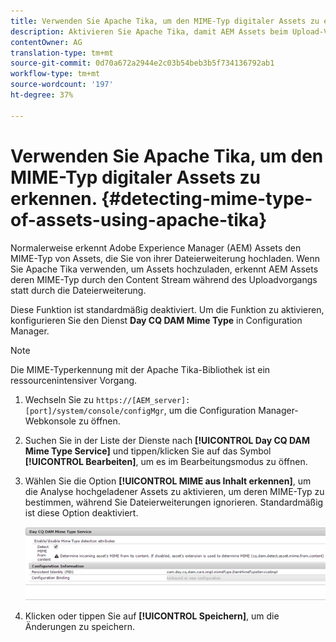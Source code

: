 ```yaml
---
title: Verwenden Sie Apache Tika, um den MIME-Typ digitaler Assets zu erkennen
description: Aktivieren Sie Apache Tika, damit AEM Assets beim Upload-Vorgang den MIME-Typ von Assets aus dem Inhalts-Stream anstelle der Dateierweiterung erkennen kann.
contentOwner: AG
translation-type: tm+mt
source-git-commit: 0d70a672a2944e2c03b54beb3b5f734136792ab1
workflow-type: tm+mt
source-wordcount: '197'
ht-degree: 37%

---
```



# Verwenden Sie Apache Tika, um den MIME-Typ digitaler Assets zu erkennen. {#detecting-mime-type-of-assets-using-apache-tika}

Normalerweise erkennt Adobe Experience Manager (AEM) Assets den MIME-Typ von Assets, die Sie von ihrer Dateierweiterung hochladen. Wenn Sie Apache Tika verwenden, um Assets hochzuladen, erkennt AEM Assets deren MIME-Typ durch den Content Stream während des Uploadvorgangs statt durch die Dateierweiterung. 

Diese Funktion ist standardmäßig deaktiviert.  Um die Funktion zu aktivieren, konfigurieren Sie den Dienst **Day CQ DAM Mime Type** in Configuration Manager.

>[!NOTE]
>
>Die MIME-Typerkennung mit der Apache Tika-Bibliothek ist ein ressourcenintensiver Vorgang.

1. Wechseln Sie zu `https://[AEM_server]:[port]/system/console/configMgr`, um die Configuration Manager-Webkonsole zu öffnen.
1. Suchen Sie in der Liste der Dienste nach **[!UICONTROL Day CQ DAM Mime Type Service]** und tippen/klicken Sie auf das Symbol **[!UICONTROL Bearbeiten]**, um es im Bearbeitungsmodus zu öffnen.

1. Wählen Sie die Option **[!UICONTROL MIME aus Inhalt erkennen]**, um die Analyse hochgeladener Assets zu aktivieren, um deren MIME-Typ zu bestimmen, während Sie Dateierweiterungen ignorieren. Standardmäßig ist diese Option deaktiviert. 

   ![chlimage_1-333](assets/chlimage_1-333.png)

1. Klicken oder tippen Sie auf **[!UICONTROL Speichern]**, um die Änderungen zu speichern.
